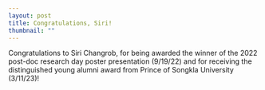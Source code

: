 ```yaml
---
layout: post
title: Congratulations, Siri!
thumbnail: ""
---
```


Congratulations to Siri Changrob, for being awarded the winner of the 2022 post-doc research day poster presentation (9/19/22) and for receiving the distinguished young alumni award from Prince of Songkla University (3/11/23)!
